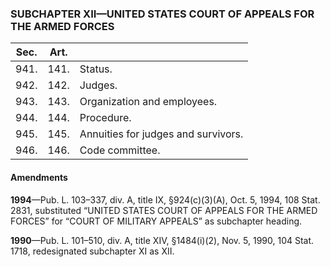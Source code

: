 ### SUBCHAPTER XII—UNITED STATES COURT OF APPEALS FOR THE ARMED FORCES ###

|Sec.|Art.|                                   |
|----|----|-----------------------------------|
|941.|141.|              Status.              |
|942.|142.|              Judges.              |
|943.|143.|    Organization and employees.    |
|944.|144.|            Procedure.             |
|945.|145.|Annuities for judges and survivors.|
|946.|146.|          Code committee.          |

#### Amendments ####

**1994**—Pub. L. 103–337, div. A, title IX, §924(c)(3)(A), Oct. 5, 1994, 108 Stat. 2831, substituted “UNITED STATES COURT OF APPEALS FOR THE ARMED FORCES” for “COURT OF MILITARY APPEALS” as subchapter heading.

**1990**—Pub. L. 101–510, div. A, title XIV, §1484(i)(2), Nov. 5, 1990, 104 Stat. 1718, redesignated subchapter XI as XII.